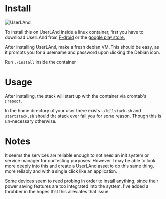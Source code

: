 # Install

![UserLAnd](https://userland.tech/static/phone-feature-horizontal-be4009ad7e0ee7ab5c3607b4f9d92977.gif)

To install this on UserLAnd inside a linux container, first you have to download UserLAnd from [F-droid](https://f-droid.org/en/) or the [google play store.](https://play.google.com/store/apps/details?id=tech.ula)

After installing UserLAnd, make a fresh debian VM. This should be easy, as it prompts you for a username and password upon clicking the Debian icon.

Run `./install` inside the container

# Usage

After installing, the stack will start up with the container via crontab's `@reboot`. 

In the home directory of your user there exists `~/killstack.sh` and `startstack.sh` should the stack ever fail you for some reason. Though this is un-necessary otherwise. 

# Notes

It seems the services are reliable enough to not need an init system or service manager for our testing purposes. However, I may be able to look more deeply into this and create a UserLAnd asset to do this same thing, more reliably and with a single click like an application. 

Some devices seem to need probing in order to install anything, since their power saving features are too integrated into the system. I've added a throbber in the hopes that this alleviates that issue.

